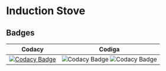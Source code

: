 # Induction Stove

## Badges
| Codacy| Codiga|
|---|---|
| [![Codacy Badge](https://app.codacy.com/project/badge/Grade/f313c376487d4d208870b2ac934477b8)](https://www.codacy.com/gh/RajeshwariNavalur/M2-EmbSys/dashboard?utm_source=github.com&amp;utm_medium=referral&amp;utm_content=RajeshwariNavalur/M2-EmbSys&amp;utm_campaign=Badge_Grade)|  ![Codacy Badge](https://api.codiga.io/project/31782/score/svg)  ![Codacy Badge](https://api.codiga.io/project/31782/status/svg)|
